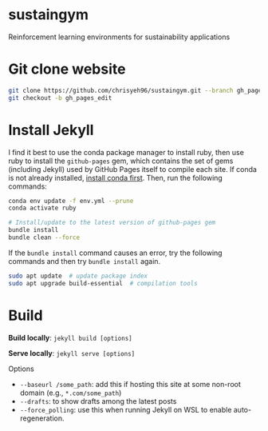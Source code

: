 # sustaingym
Reinforcement learning environments for sustainability applications

# Git clone website

```bash
git clone https://github.com/chrisyeh96/sustaingym.git --branch gh_pages --single-branch sustaingym_website
git checkout -b gh_pages_edit
```

# Install Jekyll

I find it best to use the conda package manager to install ruby, then use ruby to install the `github-pages` gem, which contains the set of gems (including Jekyll) used by GitHub Pages itself to compile each site. If conda is not already installed, [install conda first](https://docs.conda.io/en/latest/miniconda.html). Then, run the following commands:

```bash
conda env update -f env.yml --prune
conda activate ruby

# Install/update to the latest version of github-pages gem
bundle install
bundle clean --force
```

If the `bundle install` command causes an error, try the following commands and then try `bundle install` again.

```bash
sudo apt update  # update package index
sudo apt upgrade build-essential  # compilation tools
```

# Build

**Build locally**: `jekyll build [options]`

**Serve locally**: `jekyll serve [options]`

Options
- `--baseurl /some_path`: add this if hosting this site at some non-root domain (e.g., `*.com/some_path`)
- `--drafts`: to show drafts among the latest posts
- `--force_polling`: use this when running Jekyll on WSL to enable auto-regeneration.